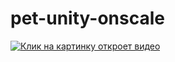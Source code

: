 # pet-unity-onscale
[![Клик на картинку откроет видео](https://img.youtube.com/vi/A8mbDPmAFZQ/maxresdefault.jpg)]([https://youtu.be/vt5fpE0bzSY](https://youtu.be/T-D1KVIuvjA)https://youtu.be/A8mbDPmAFZQ)
